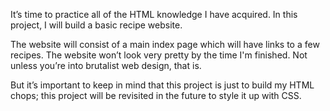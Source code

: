 It’s time to practice all of the HTML knowledge I have acquired. In this project, I will build a basic recipe website.

The website will consist of a main index page which will have links to a few recipes. The website won’t look very pretty by the time I'm finished. Not unless you’re into brutalist web design, that is.

But it’s important to keep in mind that this project is just to build my HTML chops; this project will be revisited in the future to style it up with CSS.